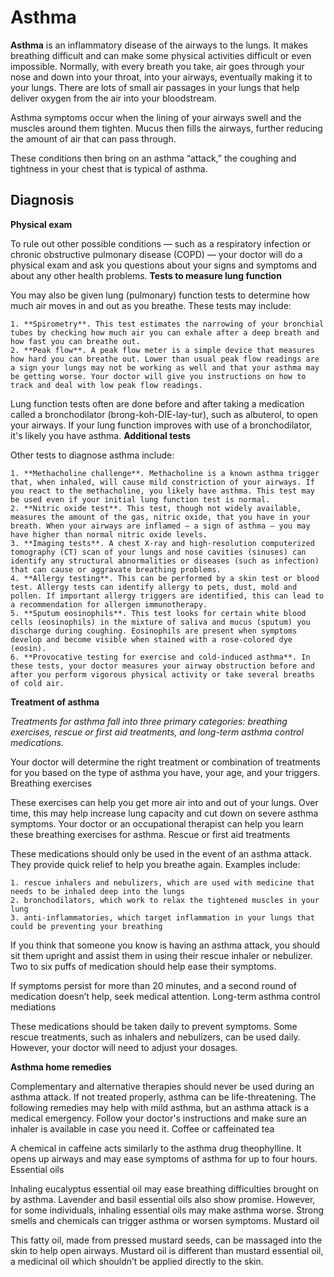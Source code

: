# Asthma

**Asthma** is an inflammatory disease of the airways to the lungs. It makes breathing difficult and can make some physical activities difficult or even impossible.
Normally, with every breath you take, air goes through your nose and down into your throat, into your airways, eventually making it to your lungs. There are lots of small air passages in your lungs that help deliver oxygen from the air into your bloodstream.

Asthma symptoms occur when the lining of your airways swell and the muscles around them tighten. Mucus then fills the airways, further reducing the amount of air that can pass through.

These conditions then bring on an asthma “attack,” the coughing and tightness in your chest that is typical of asthma.

## Diagnosis
**Physical exam**

To rule out other possible conditions — such as a respiratory infection or chronic obstructive pulmonary disease (COPD) — your doctor will do a physical exam and ask you questions about your signs and symptoms and about any other health problems.
**Tests to measure lung function**

You may also be given lung (pulmonary) function tests to determine how much air moves in and out as you breathe. These tests may include:

    1. **Spirometry**. This test estimates the narrowing of your bronchial tubes by checking how much air you can exhale after a deep breath and how fast you can breathe out.
    2. **Peak flow**. A peak flow meter is a simple device that measures how hard you can breathe out. Lower than usual peak flow readings are a sign your lungs may not be working as well and that your asthma may be getting worse. Your doctor will give you instructions on how to track and deal with low peak flow readings.

Lung function tests often are done before and after taking a medication called a bronchodilator (brong-koh-DIE-lay-tur), such as albuterol, to open your airways. If your lung function improves with use of a bronchodilator, it's likely you have asthma.
**Additional tests**

Other tests to diagnose asthma include:

    1. **Methacholine challenge**. Methacholine is a known asthma trigger that, when inhaled, will cause mild constriction of your airways. If you react to the methacholine, you likely have asthma. This test may be used even if your initial lung function test is normal.
    2. **Nitric oxide test**. This test, though not widely available, measures the amount of the gas, nitric oxide, that you have in your breath. When your airways are inflamed — a sign of asthma — you may have higher than normal nitric oxide levels.
    3. **Imaging tests**. A chest X-ray and high-resolution computerized tomography (CT) scan of your lungs and nose cavities (sinuses) can identify any structural abnormalities or diseases (such as infection) that can cause or aggravate breathing problems.
    4. **Allergy testing**. This can be performed by a skin test or blood test. Allergy tests can identify allergy to pets, dust, mold and pollen. If important allergy triggers are identified, this can lead to a recommendation for allergen immunotherapy.
    5. **Sputum eosinophils**. This test looks for certain white blood cells (eosinophils) in the mixture of saliva and mucus (sputum) you discharge during coughing. Eosinophils are present when symptoms develop and become visible when stained with a rose-colored dye (eosin).
    6. **Provocative testing for exercise and cold-induced asthma**. In these tests, your doctor measures your airway obstruction before and after you perform vigorous physical activity or take several breaths of cold air.


**Treatment of asthma**

_Treatments for asthma fall into three primary categories: breathing exercises, rescue or first aid treatments, and long-term asthma control medications._

Your doctor will determine the right treatment or combination of treatments for you based on the type of asthma you have, your age, and your triggers.
Breathing exercises

These exercises can help you get more air into and out of your lungs. Over time, this may help increase lung capacity and cut down on severe asthma symptoms. Your doctor or an occupational therapist can help you learn these breathing exercises for asthma.
Rescue or first aid treatments

These medications should only be used in the event of an asthma attack. They provide quick relief to help you breathe again. Examples include:

    1. rescue inhalers and nebulizers, which are used with medicine that needs to be inhaled deep into the lungs
    2. bronchodilators, which work to relax the tightened muscles in your lung
    3. anti-inflammatories, which target inflammation in your lungs that could be preventing your breathing

If you think that someone you know is having an asthma attack, you should sit them upright and assist them in using their rescue inhaler or nebulizer. Two to six puffs of medication should help ease their symptoms.

If symptoms persist for more than 20 minutes, and a second round of medication doesn’t help, seek medical attention.
Long-term asthma control mediations

These medications should be taken daily to prevent symptoms. Some rescue treatments, such as inhalers and nebulizers, can be used daily. However, your doctor will need to adjust your dosages.

**Asthma home remedies**

Complementary and alternative therapies should never be used during an asthma attack. If not treated properly, asthma can be life-threatening. The following remedies may help with mild asthma, but an asthma attack is a medical emergency. Follow your doctor's instructions and make sure an inhaler is available in case you need it.
Coffee or caffeinated tea

A chemical in caffeine acts similarly to the asthma drug theophylline. It opens up airways and may ease symptoms of asthma for up to four hours.
Essential oils

Inhaling eucalyptus essential oil may ease breathing difficulties brought on by asthma. Lavender and basil essential oils also show promise. However, for some individuals, inhaling essential oils may make asthma worse. Strong smells and chemicals can trigger asthma or worsen symptoms.
Mustard oil

This fatty oil, made from pressed mustard seeds, can be massaged into the skin to help open airways. Mustard oil is different than mustard essential oil, a medicinal oil which shouldn’t be applied directly to the skin.
